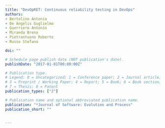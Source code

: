 ```yaml
---
title: "DevOpRET: Continuous reliability testing in DevOps"
authors:
- Bertolino Antonia
- De Angelis Guglielmo 
- Guerriero Antonio 
- Miranda Breno 
- Pietrantuono Roberto 
- Russo Stefano

doi: ""

# Schedule page publish date (NOT publication's date).
publishDate: "2017-01-01T00:00:00Z"

# Publication type.
# Legend: 0 = Uncategorized; 1 = Conference paper; 2 = Journal article;
# 3 = Preprint / Working Paper; 4 = Report; 5 = Book; 6 = Book section;
# 7 = Thesis; 8 = Patent
publication_types: ["2"]

# Publication name and optional abbreviated publication name.
publication: "*Journal of Software: Evolution and Process"
publication_short: ""


---
```


